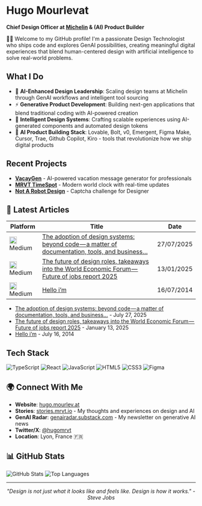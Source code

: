# Hugo Mourlevat
**Chief Design Officer at [Michelin](https://github.com/michelin) & (AI) Product Builder**

👋🏽 Welcome to my GitHub profile! I'm a passionate Design Technologist who ships code and explores GenAI possibilities, creating meaningful digital experiences that blend human-centered design with artificial intelligence to solve real-world problems.

## What I Do

- 🤖 **AI-Enhanced Design Leadership**: Scaling design teams at Michelin through GenAI workflows and intelligent tool sourcing
- ⚡ **Generative Product Development**: Building next-gen applications that blend traditional coding with AI-powered creation
- 🎨 **Intelligent Design Systems**: Crafting scalable experiences using AI-generated components and automated design tokens
- 🚀 **AI Product Building Stack**: Lovable, Bolt, v0, Emergent, Figma Make, Cursor, Trae, Github Copilot, Kiro - tools that revolutionize how we ship digital products

## Recent Projects

- **[VacayGen](https://github.com/hugomrvt/vacaygen)** - AI-powered vacation message generator for professionals
- **[MRVT TimeSpot](https://github.com/hugomrvt/mrvt-timespot)** - Modern world clock with real-time updates
- **[Not A Robot Design](https://github.com/hugomrvt/not-a-robot-design)** - Captcha challenge for Designer

## 📝 Latest Articles

<!-- LATEST_ARTICLES_START -->
| Platform | Title | Date |
|----------|-------|------|
| <img alt="Medium" src="https://www.google.com/s2/favicons?domain=medium.com" width="20" height="20" /> Medium | [The adoption of design systems: beyond code — a matter of documentation, tools, and business…](https://www.designsystemscollective.com/the-adoption-of-design-systems-beyond-code-a-matter-of-documentation-tools-and-business-48dcbd0420f4?source=rss-1d7eddbc4946------2) | 27/07/2025 |
| <img alt="Medium" src="https://www.google.com/s2/favicons?domain=medium.com" width="20" height="20" /> Medium | [The future of design roles, takeaways into the World Economic Forum — Future of jobs report 2025](https://hugomrvt.medium.com/the-future-of-design-roles-takeaways-into-the-wef-future-of-jobs-report-2025-af1b2f07716c?source=rss-1d7eddbc4946------2) | 13/01/2025 |
| <img alt="Medium" src="https://www.google.com/s2/favicons?domain=medium.com" width="20" height="20" /> Medium | [Hello i’m](https://hugomrvt.medium.com/hello-im-b689b1475184?source=rss-1d7eddbc4946------2) | 16/07/2014 |
<!-- LATEST_ARTICLES_END -->

<!-- SECTION:RECENT_POSTS_START -->
- [The adoption of design systems: beyond code — a matter of documentation, tools, and business…](https://www.designsystemscollective.com/the-adoption-of-design-systems-beyond-code-a-matter-of-documentation-tools-and-business-48dcbd0420f4?source=rss-1d7eddbc4946------2) - July 27, 2025
- [The future of design roles, takeaways into the World Economic Forum — Future of jobs report 2025](https://hugomrvt.medium.com/the-future-of-design-roles-takeaways-into-the-wef-future-of-jobs-report-2025-af1b2f07716c?source=rss-1d7eddbc4946------2) - January 13, 2025
- [Hello i’m](https://hugomrvt.medium.com/hello-im-b689b1475184?source=rss-1d7eddbc4946------2) - July 16, 2014
<!-- SECTION:RECENT_POSTS_END -->

## Tech Stack

![TypeScript](https://img.shields.io/badge/-TypeScript-3178C6?style=flat-square&logo=typescript&logoColor=white) ![React](https://img.shields.io/badge/-React-61DAFB?style=flat-square&logo=react&logoColor=black) ![JavaScript](https://img.shields.io/badge/-JavaScript-F7DF1E?style=flat-square&logo=javascript&logoColor=black) ![HTML5](https://img.shields.io/badge/-HTML5-E34F26?style=flat-square&logo=html5&logoColor=white) ![CSS3](https://img.shields.io/badge/-CSS3-1572B6?style=flat-square&logo=css3&logoColor=white) ![Figma](https://img.shields.io/badge/-Figma-F24E1E?style=flat-square&logo=figma&logoColor=white)

## 🌍 Connect With Me

- **Website**: [hugo.mourlev.at](https://hugo.mourlev.at/)
- **Stories**: [stories.mrvt.io](https://stories.mrvt.io/) - My thoughts and experiences on design and AI
- **GenAI Radar**: [genairadar.substack.com](https://genairadar.substack.com/) - My newsletter on generative AI news
- **Twitter/X**: [@hugomrvt](https://twitter.com/hugomrvt)
- **Location**: Lyon, France 🇫🇷

## 📊 GitHub Stats

![GitHub Stats](https://github-readme-stats.vercel.app/api?username=hugomrvt&show_icons=true&theme=dark) ![Top Languages](https://github-readme-stats.vercel.app/api/top-langs/?username=hugomrvt&layout=compact&theme=dark)

---
<div align="center">
<i>"Design is not just what it looks like and feels like. Design is how it works." - Steve Jobs</i>
</div>
